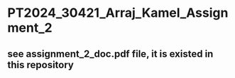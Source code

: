 # PT2024_30421_Arraj_Kamel_Assignment_2

## see assignment_2_doc.pdf file, it is existed in this repository 



